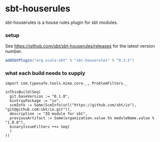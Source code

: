 sbt-houserules
==============

sbt-houserules is a house rules plugin for sbt modules.

### setup

See https://github.com/sbt/sbt-houserules/releases for the latest version number.

```scala
addSbtPlugin("org.scala-sbt" % "sbt-houserules" % "0.3.5")
```

### what each build needs to supply

```
import com.typesafe.tools.mima.core._, ProblemFilters._

inThisBuild(Seq(
  git.baseVersion := "0.1.0",
  bintrayPackage := "io",
  scmInfo := Some(ScmInfo(url("https://github.com/sbt/io"), "git@github.com:sbt/io.git")),
  description := "IO module for sbt",
  previousArtifact := Some(organization.value %% moduleName.value % "1.0.0"),
  binaryIssueFilters ++= Seq(
  )
))
```
